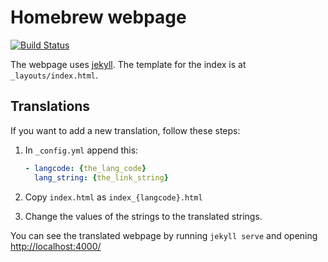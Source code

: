 # Homebrew webpage

[![Build Status](https://travis-ci.org/Homebrew/homebrew.github.io.svg?branch=master)](https://travis-ci.org/Homebrew/homebrew.github.io)<F37>

The webpage uses [jekyll](https://github.com/mojombo/jekyll). The template for
the index is at `_layouts/index.html`.

## Translations
If you want to add a new translation, follow these steps:

1. In `_config.yml` append this:

	```yml
	- langcode: {the_lang_code}
	  lang_string: {the_link_string}
	```
2. Copy `index.html` as `index_{langcode}.html`
3. Change the values of the strings to the translated strings.

You can see the translated webpage by running `jekyll serve` and opening
<http://localhost:4000/>
